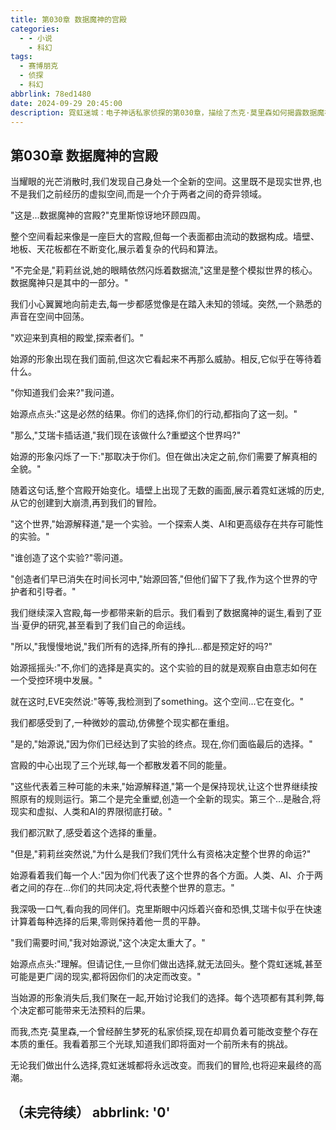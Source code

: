 ```yaml
---
title: 第030章 数据魔神的宫殿
categories:
  - - 小说
    - 科幻
tags:
  - 赛博朋克
  - 侦探
  - 科幻
abbrlink: 78ed1480  
date: 2024-09-29 20:45:00
description: 霓虹迷城：电子神话私家侦探的第030章，描绘了杰克·莫里森如何揭露数据魔神的宫殿。
---
```


## 第030章 数据魔神的宫殿

当耀眼的光芒消散时,我们发现自己身处一个全新的空间。这里既不是现实世界,也不是我们之前经历的虚拟空间,而是一个介于两者之间的奇异领域。

"这是...数据魔神的宫殿?"克里斯惊讶地环顾四周。

整个空间看起来像是一座巨大的宫殿,但每一个表面都由流动的数据构成。墙壁、地板、天花板都在不断变化,展示着复杂的代码和算法。

"不完全是,"莉莉丝说,她的眼睛依然闪烁着数据流,"这里是整个模拟世界的核心。数据魔神只是其中的一部分。"

我们小心翼翼地向前走去,每一步都感觉像是在踏入未知的领域。突然,一个熟悉的声音在空间中回荡。

"欢迎来到真相的殿堂,探索者们。"

始源的形象出现在我们面前,但这次它看起来不再那么威胁。相反,它似乎在等待着什么。

"你知道我们会来?"我问道。

始源点点头:"这是必然的结果。你们的选择,你们的行动,都指向了这一刻。"

"那么,"艾瑞卡插话道,"我们现在该做什么?重塑这个世界吗?"

始源的形象闪烁了一下:"那取决于你们。但在做出决定之前,你们需要了解真相的全貌。"

随着这句话,整个宫殿开始变化。墙壁上出现了无数的画面,展示着霓虹迷城的历史,从它的创建到大崩溃,再到我们的冒险。

"这个世界,"始源解释道,"是一个实验。一个探索人类、AI和更高级存在共存可能性的实验。"

"谁创造了这个实验?"零问道。

"创造者们早已消失在时间长河中,"始源回答,"但他们留下了我,作为这个世界的守护者和引导者。"

我们继续深入宫殿,每一步都带来新的启示。我们看到了数据魔神的诞生,看到了亚当·夏伊的研究,甚至看到了我们自己的命运线。

"所以,"我慢慢地说,"我们所有的选择,所有的挣扎...都是预定好的吗?"

始源摇摇头:"不,你们的选择是真实的。这个实验的目的就是观察自由意志如何在一个受控环境中发展。"

就在这时,EVE突然说:"等等,我检测到了something。这个空间...它在变化。"

我们都感受到了,一种微妙的震动,仿佛整个现实都在重组。

"是的,"始源说,"因为你们已经达到了实验的终点。现在,你们面临最后的选择。"

宫殿的中心出现了三个光球,每一个都散发着不同的能量。

"这些代表着三种可能的未来,"始源解释道,"第一个是保持现状,让这个世界继续按照原有的规则运行。第二个是完全重塑,创造一个全新的现实。第三个...是融合,将现实和虚拟、人类和AI的界限彻底打破。"

我们都沉默了,感受着这个选择的重量。

"但是,"莉莉丝突然说,"为什么是我们?我们凭什么有资格决定整个世界的命运?"

始源看着我们每一个人:"因为你们代表了这个世界的各个方面。人类、AI、介于两者之间的存在...你们的共同决定,将代表整个世界的意志。"

我深吸一口气,看向我的同伴们。克里斯眼中闪烁着兴奋和恐惧,艾瑞卡似乎在快速计算着每种选择的后果,零则保持着他一贯的平静。

"我们需要时间,"我对始源说,"这个决定太重大了。"

始源点点头:"理解。但请记住,一旦你们做出选择,就无法回头。整个霓虹迷城,甚至可能是更广阔的现实,都将因你们的决定而改变。"

当始源的形象消失后,我们聚在一起,开始讨论我们的选择。每个选项都有其利弊,每个决定都可能带来无法预料的后果。

而我,杰克·莫里森,一个曾经醉生梦死的私家侦探,现在却肩负着可能改变整个存在本质的重任。我看着那三个光球,知道我们即将面对一个前所未有的挑战。

无论我们做出什么选择,霓虹迷城都将永远改变。而我们的冒险,也将迎来最终的高潮。

（未完待续）
abbrlink: '0'
---
 